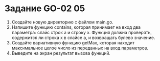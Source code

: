 # Задание GO-02 05

1. Создайте новую директорию с файлом main.go.
2. Напишите функцию contains, которая принимает на вход два параметра: слайс строк а и строку х. Функция должна проверять, содержится ли строка х в слайсе а, и возвращать булево значение.
3. Создайте вариативную функцию getMax, которая находит максимальное целое число из переданных на вход параметров.
4. Выведите на экран результат вызова функций.